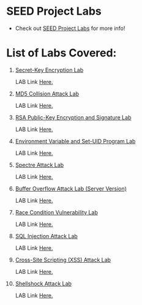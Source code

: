 # SEED Project Labs

- Check out [SEED Project Labs](https://seedsecuritylabs.org/Labs_20.04/) for more info!

# List of Labs Covered:
1. [Secret-Key Encryption Lab](/1-secret-key-encrypt/)
    
    LAB Link [Here.](https://seedsecuritylabs.org/Labs_20.04/Crypto/Crypto_Encryption/)

2. [MD5 Collision Attack Lab](/2-MD5-attack/)

    LAB Link [Here.](https://seedsecuritylabs.org/Labs_20.04/Crypto/Crypto_MD5_Collision/)

3. [RSA Public-Key Encryption and Signature Lab](/3-RSA/)

    LAB Link [Here.](https://seedsecuritylabs.org/Labs_20.04/Crypto/Crypto_RSA/)

4. [Environment Variable and Set-UID Program Lab](/4-environment-variable-and-setuid/)

    LAB Link [Here.](https://seedsecuritylabs.org/Labs_20.04/Software/Environment_Variable_and_SetUID/)

5. [Spectre Attack Lab](/5-Spectre-attack/)

    LAB Link [Here.](https://seedsecuritylabs.org/Labs_20.04/System/Spectre_Attack/)

6. [Buffer Overflow Attack Lab (Server Version)](/6-buffer-overflow-attack-server/)

    LAB Link [Here.](https://seedsecuritylabs.org/Labs_20.04/Software/Buffer_Overflow_Server/)

7. [Race Condition Vulnerability Lab](/7-race-condition/)

    LAB Link [Here.](https://seedsecuritylabs.org/Labs_20.04/Software/Race_Condition/)

8. [SQL Injection Attack Lab](/8-SQL-injection-attack/)

    LAB Link [Here.](https://seedsecuritylabs.org/Labs_20.04/Web/Web_SQL_Injection/)

9. [Cross-Site Scripting (XSS) Attack Lab](/9-Cross-Site-Scripting-(XSS)/)

    LAB Link [Here.](https://seedsecuritylabs.org/Labs_20.04/Web/Web_XSS_Elgg/)

10. [Shellshock Attack Lab](/10-Shellshock-Attack/)

    LAB Link [Here.](https://seedsecuritylabs.org/Labs_20.04/Web/Shellshock/)